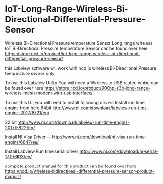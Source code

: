# IoT-Long-Range-Wireless-Bi-Directional-Differential-Pressure-Sensor
Wireless Bi-Directional Pressure temperature Sensor 
Long range wireless IoT Bi-Directional Pressure temperature Sensor can be found over here https://store.ncd.io/product/iot-long-range-wireless-bi-directional-differential-pressure-sensor/

this Labview software will work with ncd.io wireless Bi-Directional Pressure temperature sesnor only

To use this Labview Utility You will need a Wireless to USB router, whihc can be found over here https://store.ncd.io/product/900hp-s3b-long-range-wireless-mesh-modem-with-usb-interface/

To use this UI, you will need to install following drivers Install run time engine from here 64bit http://www.ni.com/download/labview-run-time-engine-2017/6821/en/

32 bit http://www.ni.com/download/labview-run-time-engine-2017/6822/en/

Install NI Visa Driver -- http://www.ni.com/download/ni-visa-run-time-engine/6647/en/

Install Labview Run time serial driver http://www.ni.com/download/ni-serial-17.0/6613/en/

complete product manual for this product can be found over here https://ncd.io/wireless-bidirectional-differential-pressure-sensor-product-manual/
